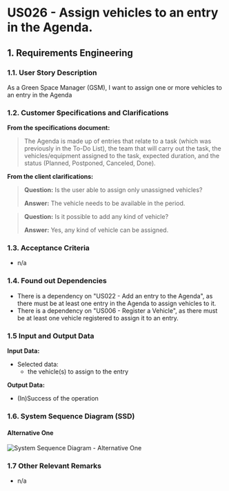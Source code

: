 # US026 - Assign vehicles to an entry in the Agenda.


## 1. Requirements Engineering

### 1.1. User Story Description

As a Green Space Manager (GSM), I want to assign one or more vehicles to an entry in the Agenda

### 1.2. Customer Specifications and Clarifications 

**From the specifications document:**

>	The Agenda is made up of entries that relate to a task (which was previously in the To-Do List), the team that will carry out the task, the vehicles/equipment assigned to the task, expected duration, and the status (Planned, Postponed, Canceled, Done).


**From the client clarifications:**

> **Question:** Is the user able to assign only unassigned vehicles?
>
> **Answer:** The vehicle needs to be available in the period.

> **Question:** Is it possible to add any kind of vehicle?
>
> **Answer:** Yes, any kind of vehicle can be assigned.


### 1.3. Acceptance Criteria

* n/a

### 1.4. Found out Dependencies

* There is a dependency on "US022 - Add an entry to the Agenda", as there must be at least one entry in the Agenda to assign vehicles to it.
* There is a dependency on "US006 - Register a Vehicle", as there must be at least one vehicle registered to assign it to an entry.

### 1.5 Input and Output Data

**Input Data:**

* Selected data:
    * the vehicle(s) to assign to the entry

**Output Data:**

* (In)Success of the operation

### 1.6. System Sequence Diagram (SSD)

#### Alternative One

![System Sequence Diagram - Alternative One](svg/us026-system-sequence-diagram-alternative-one.svg)

### 1.7 Other Relevant Remarks

* n/a